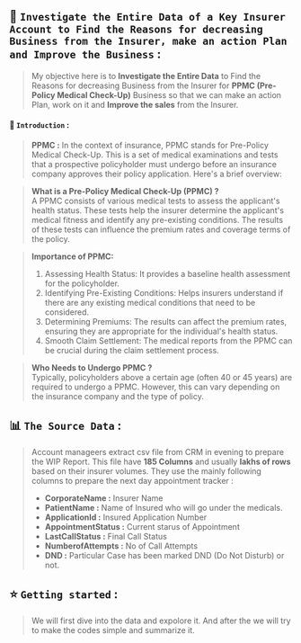## 📅 `Investigate the Entire Data of a Key Insurer Account to Find the Reasons for decreasing Business from the Insurer, make an action Plan and Improve the Business` :  
> My objective here is to **Investigate the Entire Data** to Find the Reasons for decreasing Business from the Insurer for **PPMC (Pre-Policy Medical Check-Up)** Business so that we can make an action Plan, work on it and **Improve the sales** from the Insurer.


#### 🔰 `Introduction` :
>**PPMC :** In the context of insurance, PPMC stands for Pre-Policy Medical Check-Up. This is a set of medical examinations and tests that a prospective policyholder must undergo before an insurance company approves their policy application. Here's a brief overview:

>**What is a Pre-Policy Medical Check-Up (PPMC) ?** <br>
A PPMC consists of various medical tests to assess the applicant's health status. These tests help the insurer determine the applicant's medical fitness and identify any pre-existing conditions. The results of these tests can influence the premium rates and coverage terms of the policy.

>**Importance of PPMC:** <br>
>1. Assessing Health Status: It provides a baseline health assessment for the policyholder.
>2. Identifying Pre-Existing Conditions: Helps insurers understand if there are any existing medical conditions that need to be considered.
>3. Determining Premiums: The results can affect the premium rates, ensuring they are appropriate for the individual's health status.
>4. Smooth Claim Settlement: The medical reports from the PPMC can be crucial during the claim settlement process.

>**Who Needs to Undergo PPMC ?** <br>
Typically, policyholders above a certain age (often 40 or 45 years) are required to undergo a PPMC. However, this can vary depending on the insurance company and the type of policy.


## 📊 `The Source Data` :
> Account manageers extract csv file from CRM in evening to prepare the WIP Report. This file have **185 Columns** and usually **lakhs of rows** based on their insurer volumes. They use the mainly following columns to prepare the next day appointment tracker :
>- **CorporateName :** Insurer Name
>- **PatientName :** Name of Insured who will go under the medicals.
>- **ApplicationId :** Insured Application Number
>- **AppointmentStatus :** Current starus of Appointment
>- **LastCallStatus :** Final Call Status
>- **NumberofAttempts :** No of Call Attempts
>- **DND :** Particular Case has been marked DND (Do Not Disturb) or not.


## ⭐ `Getting started` :
>We will first dive into the data and expolore it. And after the we will try to make the codes simple and summarize it.
